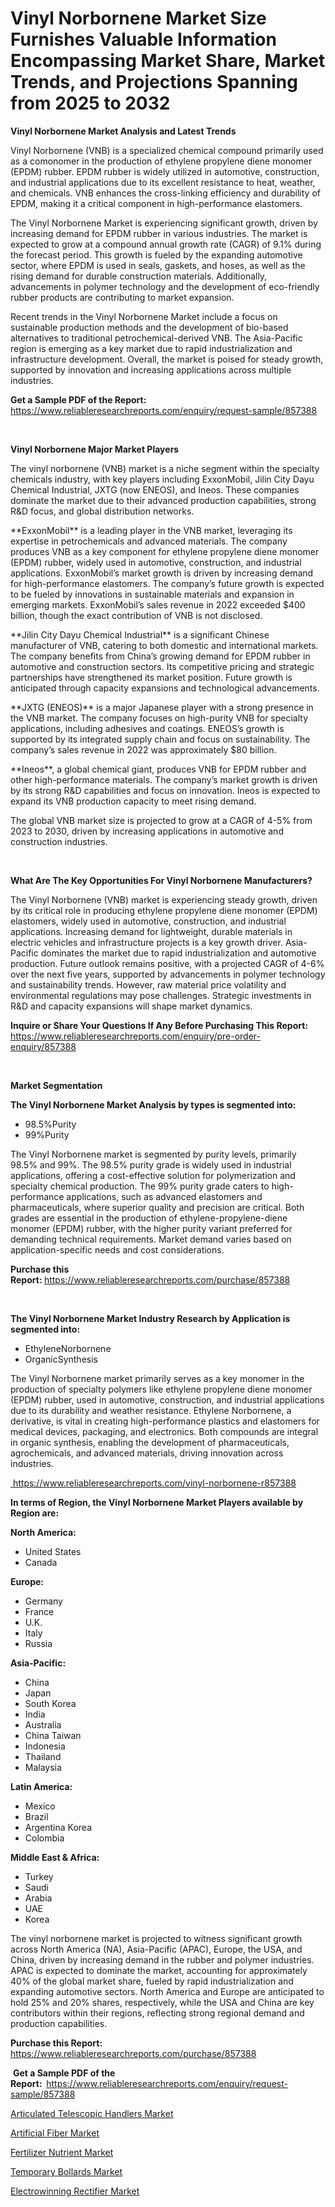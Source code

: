 <p><h1>Vinyl Norbornene Market Size Furnishes Valuable Information Encompassing Market Share, Market Trends, and Projections Spanning from 2025 to 2032</h1></p><p><strong>Vinyl Norbornene Market Analysis and Latest Trends</strong></p>
<p><p>Vinyl Norbornene (VNB) is a specialized chemical compound primarily used as a comonomer in the production of ethylene propylene diene monomer (EPDM) rubber. EPDM rubber is widely utilized in automotive, construction, and industrial applications due to its excellent resistance to heat, weather, and chemicals. VNB enhances the cross-linking efficiency and durability of EPDM, making it a critical component in high-performance elastomers.</p><p>The Vinyl Norbornene Market is experiencing significant growth, driven by increasing demand for EPDM rubber in various industries. The market is expected to grow at a compound annual growth rate (CAGR) of 9.1% during the forecast period. This growth is fueled by the expanding automotive sector, where EPDM is used in seals, gaskets, and hoses, as well as the rising demand for durable construction materials. Additionally, advancements in polymer technology and the development of eco-friendly rubber products are contributing to market expansion.</p><p>Recent trends in the Vinyl Norbornene Market include a focus on sustainable production methods and the development of bio-based alternatives to traditional petrochemical-derived VNB. The Asia-Pacific region is emerging as a key market due to rapid industrialization and infrastructure development. Overall, the market is poised for steady growth, supported by innovation and increasing applications across multiple industries.</p></p>
<p><strong>Get a Sample PDF of the Report:&nbsp;</strong> <a href="https://www.reliableresearchreports.com/enquiry/request-sample/857388?utm_campaign=11&utm_medium=2&utm_source=Github&utm_content=ia&utm_term=25012025&utm_id=vinyl-norbornene">https://www.reliableresearchreports.com/enquiry/request-sample/857388</a></p>
<p>&nbsp;</p>
<p><strong>Vinyl Norbornene Major Market Players</strong></p>
<p><p>The vinyl norbornene (VNB) market is a niche segment within the specialty chemicals industry, with key players including ExxonMobil, Jilin City Dayu Chemical Industrial, JXTG (now ENEOS), and Ineos. These companies dominate the market due to their advanced production capabilities, strong R&D focus, and global distribution networks.</p><p>**ExxonMobil** is a leading player in the VNB market, leveraging its expertise in petrochemicals and advanced materials. The company produces VNB as a key component for ethylene propylene diene monomer (EPDM) rubber, widely used in automotive, construction, and industrial applications. ExxonMobil’s market growth is driven by increasing demand for high-performance elastomers. The company’s future growth is expected to be fueled by innovations in sustainable materials and expansion in emerging markets. ExxonMobil’s sales revenue in 2022 exceeded $400 billion, though the exact contribution of VNB is not disclosed.</p><p>**Jilin City Dayu Chemical Industrial** is a significant Chinese manufacturer of VNB, catering to both domestic and international markets. The company benefits from China’s growing demand for EPDM rubber in automotive and construction sectors. Its competitive pricing and strategic partnerships have strengthened its market position. Future growth is anticipated through capacity expansions and technological advancements.</p><p>**JXTG (ENEOS)** is a major Japanese player with a strong presence in the VNB market. The company focuses on high-purity VNB for specialty applications, including adhesives and coatings. ENEOS’s growth is supported by its integrated supply chain and focus on sustainability. The company’s sales revenue in 2022 was approximately $80 billion.</p><p>**Ineos**, a global chemical giant, produces VNB for EPDM rubber and other high-performance materials. The company’s market growth is driven by its strong R&D capabilities and focus on innovation. Ineos is expected to expand its VNB production capacity to meet rising demand.</p><p>The global VNB market size is projected to grow at a CAGR of 4-5% from 2023 to 2030, driven by increasing applications in automotive and construction industries.</p></p>
<p>&nbsp;</p>
<p><strong>What Are The Key Opportunities For Vinyl Norbornene Manufacturers?</strong></p>
<p><p>The Vinyl Norbornene (VNB) market is experiencing steady growth, driven by its critical role in producing ethylene propylene diene monomer (EPDM) elastomers, widely used in automotive, construction, and industrial applications. Increasing demand for lightweight, durable materials in electric vehicles and infrastructure projects is a key growth driver. Asia-Pacific dominates the market due to rapid industrialization and automotive production. Future outlook remains positive, with a projected CAGR of 4-6% over the next five years, supported by advancements in polymer technology and sustainability trends. However, raw material price volatility and environmental regulations may pose challenges. Strategic investments in R&D and capacity expansions will shape market dynamics.</p></p>
<p><strong>Inquire or Share Your Questions If Any Before Purchasing This Report:</strong> <a href="https://www.reliableresearchreports.com/enquiry/pre-order-enquiry/857388?utm_campaign=11&utm_medium=2&utm_source=Github&utm_content=ia&utm_term=25012025&utm_id=vinyl-norbornene">https://www.reliableresearchreports.com/enquiry/pre-order-enquiry/857388</a></p>
<p>&nbsp;</p>
<p><strong>Market Segmentation</strong></p>
<p><strong>The Vinyl Norbornene Market Analysis by types is segmented into:</strong></p>
<p><ul><li>98.5%Purity</li><li>99%Purity</li></ul></p>
<p><p>The Vinyl Norbornene market is segmented by purity levels, primarily 98.5% and 99%. The 98.5% purity grade is widely used in industrial applications, offering a cost-effective solution for polymerization and specialty chemical production. The 99% purity grade caters to high-performance applications, such as advanced elastomers and pharmaceuticals, where superior quality and precision are critical. Both grades are essential in the production of ethylene-propylene-diene monomer (EPDM) rubber, with the higher purity variant preferred for demanding technical requirements. Market demand varies based on application-specific needs and cost considerations.</p></p>
<p><strong>Purchase this Report:&nbsp;</strong><a href="https://www.reliableresearchreports.com/purchase/857388?utm_campaign=11&utm_medium=2&utm_source=Github&utm_content=ia&utm_term=25012025&utm_id=vinyl-norbornene">https://www.reliableresearchreports.com/purchase/857388</a></p>
<p>&nbsp;</p>
<p><strong>The Vinyl Norbornene Market Industry Research by Application is segmented into:</strong></p>
<p><ul><li>EthyleneNorbornene</li><li>OrganicSynthesis</li></ul></p>
<p><p>The Vinyl Norbornene market primarily serves as a key monomer in the production of specialty polymers like ethylene propylene diene monomer (EPDM) rubber, used in automotive, construction, and industrial applications due to its durability and weather resistance. Ethylene Norbornene, a derivative, is vital in creating high-performance plastics and elastomers for medical devices, packaging, and electronics. Both compounds are integral in organic synthesis, enabling the development of pharmaceuticals, agrochemicals, and advanced materials, driving innovation across industries.</p></p>
<p><a href="https://www.reliableresearchreports.com/vinyl-norbornene-r857388?utm_campaign=11&utm_medium=2&utm_source=Github&utm_content=ia&utm_term=25012025&utm_id=vinyl-norbornene">&nbsp;https://www.reliableresearchreports.com/vinyl-norbornene-r857388</a></p>
<p><strong>In terms of Region, the Vinyl Norbornene Market Players available by Region are:</strong></p>
<p>
    <p> <strong> North America: </strong>
        <ul>
            <li>United States</li>
            <li>Canada</li>
        </ul>
        </p> 
    <p> <strong> Europe: </strong>
        <ul>
            <li>Germany</li>
            <li>France</li>
            <li>U.K.</li>
            <li>Italy</li>
            <li>Russia</li>
        </ul>
        </p> 
    <p> <strong> Asia-Pacific: </strong>
        <ul>
            <li>China</li>
            <li>Japan</li>
            <li>South Korea</li>
            <li>India</li>
            <li>Australia</li>
            <li>China Taiwan</li>
            <li>Indonesia</li>
            <li>Thailand</li>
            <li>Malaysia</li>
        </ul>
        </p> 
    <p> <strong> Latin America: </strong>
        <ul>
            <li>Mexico</li>
            <li>Brazil</li>
            <li>Argentina Korea</li>
            <li>Colombia</li>
        </ul>
        </p> 
    <p> <strong> Middle East & Africa: </strong>
        <ul>
            <li>Turkey</li>
            <li>Saudi</li>
            <li>Arabia</li>
            <li>UAE</li>
            <li>Korea</li>
        </ul>
    </p>
    </p>
<p><p>The vinyl norbornene market is projected to witness significant growth across North America (NA), Asia-Pacific (APAC), Europe, the USA, and China, driven by increasing demand in the rubber and polymer industries. APAC is expected to dominate the market, accounting for approximately 40% of the global market share, fueled by rapid industrialization and expanding automotive sectors. North America and Europe are anticipated to hold 25% and 20% shares, respectively, while the USA and China are key contributors within their regions, reflecting strong regional demand and production capabilities.</p></p>
<p><strong>Purchase this Report: </strong><a href="https://www.reliableresearchreports.com/purchase/857388?utm_campaign=11&utm_medium=2&utm_source=Github&utm_content=ia&utm_term=25012025&utm_id=vinyl-norbornene">https://www.reliableresearchreports.com/purchase/857388</a></p>
<p>&nbsp;<strong>Get a Sample PDF of the Report:&nbsp;&nbsp;</strong><a href="https://www.reliableresearchreports.com/enquiry/request-sample/857388?utm_campaign=11&utm_medium=2&utm_source=Github&utm_content=ia&utm_term=25012025&utm_id=vinyl-norbornene">https://www.reliableresearchreports.com/enquiry/request-sample/857388</a></p>
<p><strong></strong></p>
<p><p><a href="https://www.linkedin.com/pulse/articulated-telescopic-handlers-market-size-striking-cagr-daoic?utm_campaign=11&utm_medium=2&utm_source=Github&utm_content=ia&utm_term=25012025&utm_id=vinyl-norbornene">Articulated Telescopic Handlers Market</a></p><p><a href="https://github.com/stillsfloria19981/Market-Research-Report-List-1/blob/main/artificial-fiber-market.md?utm_campaign=11&utm_medium=2&utm_source=Github&utm_content=ia&utm_term=25012025&utm_id=vinyl-norbornene">Artificial Fiber Market</a></p><p><a href="https://github.com/gukenneth26571/Market-Research-Report-List-1/blob/main/fertilizer-nutrient-market.md?utm_campaign=11&utm_medium=2&utm_source=Github&utm_content=ia&utm_term=25012025&utm_id=vinyl-norbornene">Fertilizer Nutrient Market</a></p><p><a href="https://www.linkedin.com/pulse/overview-temporary-bollards-market-2025-2032-size-share-growth-anwye?utm_campaign=11&utm_medium=2&utm_source=Github&utm_content=ia&utm_term=25012025&utm_id=vinyl-norbornene">Temporary Bollards Market</a></p><p><a href="https://www.linkedin.com/pulse/projected-market-growth-electrowinning-rectifier-149-koomc?utm_campaign=11&utm_medium=2&utm_source=Github&utm_content=ia&utm_term=25012025&utm_id=vinyl-norbornene">Electrowinning Rectifier Market</a></p></p>